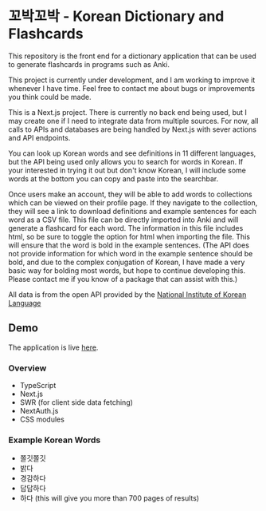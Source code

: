 # 꼬박꼬박 - Korean Dictionary and Flashcards

This repository is the front end for a dictionary application that can be used to generate flashcards in programs such as Anki.

This project is currently under development, and I am working to improve it whenever I have time. Feel free to contact me about bugs or improvements you think could be made.

This is a Next.js project. There is currently no back end being used, but I may create one if I need to integrate data from multiple sources. For now, all calls to APIs and databases are being handled by Next.js with sever actions and API endpoints.

You can look up Korean words and see definitions in 11 different languages, but the API being used only allows you to search for words in Korean. If your interested in trying it out but don't know Korean, I will include some words at the bottom you can copy and paste into the searchbar.

Once users make an account, they will be able to add words to collections which can be viewed on their profile page. If they navigate to the collection, they will see a link to download definitions and example sentences for each word as a CSV file. This file can be directly imported into Anki and will generate a flashcard for each word. The information in this file includes html, so be sure to toggle the option for html when importing the file. This will ensure that the word is bold in the example sentences. (The API does not provide information for which word in the example sentence should be bold, and due to the complex conjugation of Korean, I have made a very basic way for bolding most words, but hope to continue developing this. Please contact me if you know of a package that can assist with this.)

All data is from the open API provided by the [National Institute of Korean Language](https://krdict.korean.go.kr/openApi/openApiInfo)

## Demo

The application is live [here](https://korean-dictionary.vercel.app/).

### Overview

- TypeScript
- Next.js
- SWR (for client side data fetching)
- NextAuth.js
- CSS modules

### Example Korean Words

- 쫄깃쫄깃
- 밝다
- 경감하다
- 답답하다
- 하다 (this will give you more than 700 pages of results)
